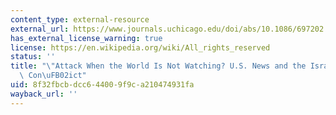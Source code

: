 ```yaml
---
content_type: external-resource
external_url: https://www.journals.uchicago.edu/doi/abs/10.1086/697202
has_external_license_warning: true
license: https://en.wikipedia.org/wiki/All_rights_reserved
status: ''
title: "\"Attack When the World Is Not Watching? U.S. News and the Israeli-Palestinian\
  \ Con\uFB02ict"
uid: 8f32fbcb-dcc6-4400-9f9c-a210474931fa
wayback_url: ''
---
```

